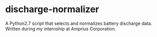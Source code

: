 # discharge-normalizer

A Python2.7 script that selects and normalizes battery discharge data. Written during my internship at Amprius Corporation.
